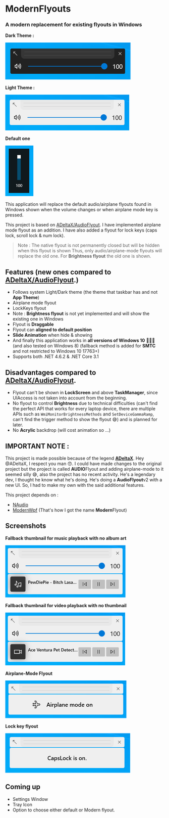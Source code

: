 # ModernFlyouts
### A modern replacement for existing flyouts in Windows

**Dark Theme :** 

![Audio_Dark](docs/images/Audio_Dark.png)

**Light Theme :** 

![Audio_Light](docs/images/Audio_Light.png)

**Default one**

![Audio_Old](docs/images/Audio_Old.png)

This application will replace the default audio/airplane flyouts found in Windows shown when the volume changes or when airplane mode key is pressed.

This project is based on [ADeltaX/AudioFlyout](https://github.com/ADeltaX/AudioFlyout). I have implemented airplane mode flyout as an addition. I have also added a flyout for lock keys (caps lock, scroll lock & num lock).

> Note : The native flyout is not permanently closed but will be hidden when this flyout is shown
> Thus, only audio/airplane-mode flyouts will replace the old one. For **Brightness flyout** the old one is shown.

## Features (new ones compared to [ADeltaX/AudioFlyout](https://github.com/ADeltaX/AudioFlyout).)
- Follows system Light/Dark theme (the theme that taskbar has and not **App Theme**)
- Airplane mode flyout
- LockKeys flyout
- Note : **Brightness flyout** is not yet implemented and will show the existing one in Windows
- Flyout is **Draggable**
- Flyout can **aligned to default position**
- **Slide Animation** when hide & showing
- And finally this application works in **all versions of Windows 10** 🎉🎉🎉 (and also tested on Windows 8) (fallback method is added for **SMTC** and not restricted to Windows 10 17763+)
- Supports both .NET 4.6.2 & .NET Core 3.1

## Disadvantages compared to [ADeltaX/AudioFlyout](https://github.com/ADeltaX/AudioFlyout).
- Flyout can't be shown in **LockScreen** and above **TaskManager**, since UIAccess is not taken into account from the beginning.
- No flyout to control **Brightness** due to technical difficulties (can't find the perfect API that works for every laptop device, there are multiple APIs such as `WmiMonitorBrightnessMethods` and `SetDeviceGammaRamp`, can't find the trigger method to show the flyout 😅) and is planned for later.
- No **Acrylic** backdrop (will cost animation so ...)

## IMPORTANT NOTE :
This project is made possible because of the legend **[ADeltaX](https://github.com/ADeltaX/)**.
Hey @ADeltaX, I respect you man 😙. I could have made changes to the original project but the project is called **AUDIO**Flyout and adding airplane-mode to it seemed silly 😅, also the project has no recent activity. He's a legendary dev, I thought he know what he's doing. He's doing a **AudioFlyout**v2 with a new UI. So, I had to make my own with the said additional features.

This project depends on : 
- [NAudio](https://github.com/naudio/NAudio)
- [ModernWpf](https://github.com/Kinnara/ModernWpf) (That's how I got the name **Modern**Flyout)

## Screenshots

**Fallback thumbnail for music playback with no album art**

![Audio_Session_Music_NoAlbumArt](docs/images/Audio_Session_Music_NoAlbumArt.png)

**Fallback thumbnail for video playback with no thumbnail**

![Audio_Session_Video_NoThumbnail](docs/images/Audio_Session_Video_NoThumbnail.png)

**Airplane-Mode Flyout**

![Airplane_On_Light](docs/images/Airplane_On_Light.png)

**Lock key flyout**

![LockKey_Caps_Light](docs/images/LockKey_Caps_Light.png)

## Coming up
- Settings Window
- Tray Icon
- Option to choose either default or Modern flyout.
